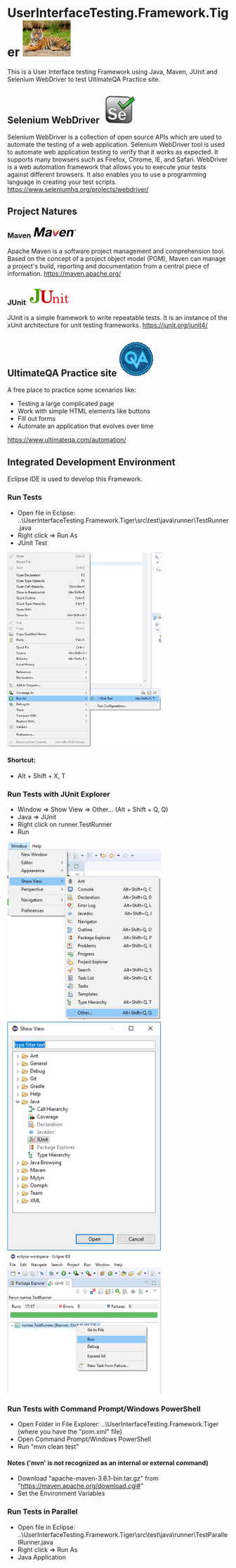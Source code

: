 # UserInterfaceTesting.Framework.Tiger <img src ="UserInterfaceTesting.Framework.Tiger/images/tiger.jpg" width=109>
This is a User Interface testing Framework using Java, Maven, JUnit and Selenium WebDriver to test UltimateQA Practice site.

## Selenium WebDriver <img src ="UserInterfaceTesting.Framework.Tiger/images/selenium.png" width=79>
Selenium WebDriver is a collection of open source APIs which are used to automate the testing of a web application. Selenium WebDriver tool is used to automate web application testing to verify that it works as expected. It supports many browsers such as Firefox, Chrome, IE, and Safari. WebDriver is a web automation framework that allows you to execute your tests against different browsers. It also enables you to use a programming language in creating your test scripts. https://www.seleniumhq.org/projects/webdriver/

## Project Natures

### Maven <img src ="UserInterfaceTesting.Framework.Tiger/images/maven.png" width=99>
Apache Maven is a software project management and comprehension tool. Based on the concept of a project object model (POM), Maven can manage a project's build, reporting and documentation from a central piece of information.
https://maven.apache.org/

### JUnit <img src ="UserInterfaceTesting.Framework.Tiger/images/junit.png" width=99>
JUnit is a simple framework to write repeatable tests. It is an instance of the xUnit architecture for unit testing frameworks.
https://junit.org/junit4/

## UltimateQA Practice site <img src ="UserInterfaceTesting.Framework.Tiger/images/ultimateqa.png" width=79>
A free place to practice some scenarios like:
* Testing a large complicated page
* Work with simple HTML elements like buttons
* Fill out forms
* Automate an application that evolves over time

https://www.ultimateqa.com/automation/

## Integrated Development Environment
Eclipse IDE is used to develop this Framework.

### Run Tests
* Open file in Eclipse: ..\UserInterfaceTesting.Framework.Tiger\src\test\java\runner\TestRunner.java
* Right click => Run As
* JUnit Test
<img src ="UserInterfaceTesting.Framework.Tiger/images/runjunittests.png" width=350>

#### Shortcut:
* Alt + Shift + X, T

### Run Tests with JUnit Explorer
* Window => Show View => Other... (Alt + Shift + Q, Q)
* Java => JUnit
* Right click on runner.TestRunner
* Run
<img src ="UserInterfaceTesting.Framework.Tiger/images/junitexplorer1.png" width=350>
<img src ="UserInterfaceTesting.Framework.Tiger/images/junitexplorer2.png" width=350>
<img src ="UserInterfaceTesting.Framework.Tiger/images/junitexplorer3.png" width=350>

### Run Tests with Command Prompt/Windows PowerShell
* Open Folder in File Explorer: ..\UserInterfaceTesting.Framework.Tiger (where you have the "pom.xml" file)
* Open Command Prompt/Windows PowerShell
* Run "mvn clean test"

#### Notes ('mvn' is not recognized as an internal or external command)
* Download "apache-maven-3.6.1-bin.tar.gz" from "https://maven.apache.org/download.cgi#"
* Set the Environment Variables

### Run Tests in Parallel 
* Open file in Eclipse: ..\UserInterfaceTesting.Framework.Tiger\src\test\java\runner\TestParallelRunner.java
* Right click => Run As
* Java Application
